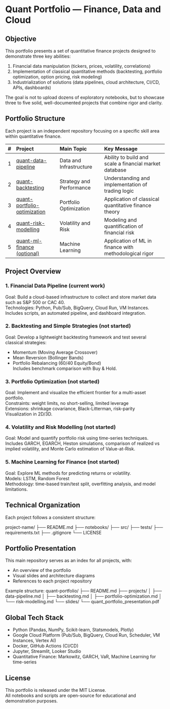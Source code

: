 # Quant Portfolio — Finance, Data and Cloud

## Objective

This portfolio presents a set of quantitative finance projects designed to demonstrate three key abilities:

1. Financial data manipulation (tickers, prices, volatility, correlations)
2. Implementation of classical quantitative methods (backtesting, portfolio optimization, option pricing, risk modeling)
3. Industrialization of solutions (data pipelines, cloud architecture, CI/CD, APIs, dashboards)

The goal is not to upload dozens of exploratory notebooks, but to showcase three to five solid, well-documented projects that combine rigor and clarity.

## Portfolio Structure

Each project is an independent repository focusing on a specific skill area within quantitative finance.

| # | Project | Main Topic | Key Message |
|:-:|:--------|:------------|:-------------|
| 1 | [quant-data-pipeline](https://github.com/<username>/quant-data-pipeline) | Data and Infrastructure | Ability to build and scale a financial market database |
| 2 | [quant-backtesting](https://github.com/<username>/quant-backtesting) | Strategy and Performance | Understanding and implementation of trading logic |
| 3 | [quant-portfolio-optimization](https://github.com/<username>/quant-portfolio-optimization) | Portfolio Optimization | Application of classical quantitative finance theory |
| 4 | [quant-risk-modelling](https://github.com/<username>/quant-risk-modelling) | Volatility and Risk | Modeling and quantification of financial risk |
| 5 | [quant-ml-finance (optional)](https://github.com/<username>/quant-ml-finance) | Machine Learning | Application of ML in finance with methodological rigor |

## Project Overview

### 1. Financial Data Pipeline (current work)
Goal: Build a cloud-based infrastructure to collect and store market data such as S&P 500 or CAC 40.  
Technologies: Python, Pub/Sub, BigQuery, Cloud Run, VM Instances. 
Includes scripts, an automated pipeline, and dashboard integration.  


### 2. Backtesting and Simple Strategies (not started)
Goal: Develop a lightweight backtesting framework and test several classical strategies:  
- Momentum (Moving Average Crossover)  
- Mean Reversion (Bollinger Bands)  
- Portfolio Rebalancing (60/40 Equity/Bond)  
Includes benchmark comparison with Buy & Hold.  

### 3. Portfolio Optimization (not started)
Goal: Implement and visualize the efficient frontier for a multi-asset portfolio.  
Constraints: weight limits, no short-selling, limited leverage  
Extensions: shrinkage covariance, Black-Litterman, risk-parity  
Visualization in 2D/3D.  

### 4. Volatility and Risk Modelling (not started)
Goal: Model and quantify portfolio risk using time-series techniques.  
Includes GARCH, EGARCH, Heston simulations, comparison of realized vs implied volatility, and Monte Carlo estimation of Value-at-Risk.  

### 5. Machine Learning for Finance (not started)
Goal: Explore ML methods for predicting returns or volatility.  
Models: LSTM, Random Forest  
Methodology: time-based train/test split, overfitting analysis, and model limitations.  

## Technical Organization

Each project follows a consistent structure:

project-name/
├── README.md
├── notebooks/
├── src/
├── tests/
├── requirements.txt
├── .gitignore
└── LICENSE


## Portfolio Presentation

This main repository serves as an index for all projects, with:
- An overview of the portfolio
- Visual slides and architecture diagrams
- References to each project repository

Example structure:
quant-portfolio/
├── README.md
├── projects/
│ ├── data-pipeline.md
│ ├── backtesting.md
│ ├── portfolio-optimization.md
│ └── risk-modelling.md
└── slides/
└── quant_portfolio_presentation.pdf


## Global Tech Stack

- Python (Pandas, NumPy, Scikit-learn, Statsmodels, Plotly)
- Google Cloud Platform (Pub/Sub, BigQuery, Cloud Run, Scheduler, VM Instances, Vertex AI)
- Docker, GitHub Actions (CI/CD)
- Jupyter, Streamlit, Looker Studio
- Quantitative Finance: Markowitz, GARCH, VaR, Machine Learning for time-series


## License

This portfolio is released under the MIT License.  
All notebooks and scripts are open-source for educational and demonstration purposes.
